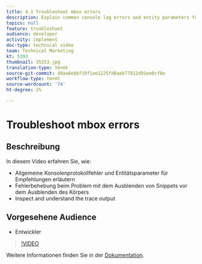 ```yaml
---
title: 4.1 Troubleshoot mbox errors
description: Explain common console log errors and entity parameters for recommendations, Troubleshoot body pre-hiding snippet issue, Inspect and understand the trace output
topics: null
feature: troubleshoot
audience: developer
activity: implement
doc-type: technical video
team: Technical Marketing
kt: 5393
thumbnail: 35153.jpg
translation-type: tm+mt
source-git-commit: 48aa6ebbf19f1ae1225fd8aeb77912d91ee0cf8e
workflow-type: tm+mt
source-wordcount: '74'
ht-degree: 2%

---
```



# Troubleshoot mbox errors

## Beschreibung

In diesem Video erfahren Sie, wie:

* Allgemeine Konsolenprotokollfehler und Entitätsparameter für Empfehlungen erläutern
* Fehlerbehebung beim Problem mit dem Ausblenden von Snippets vor dem Ausblenden des Körpers
* Inspect and understand the trace output

## Vorgesehene Audience

* Entwickler

>[!VIDEO](https://video.tv.adobe.com/v/35153/?quality=12)

Weitere Informationen finden Sie in der [Dokumentation](https://docs.adobe.com/content/help/en/target/using/troubleshoot/troubleshooting-target.html).
